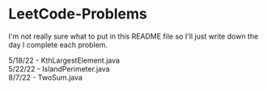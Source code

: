 # LeetCode-Problems
I'm not really sure what to put in this README file so I'll just write down the day I complete each problem.

5/18/22 - KthLargestElement.java <br />
5/22/22 - IslandPerimeter.java <br />
8/7/22 - TwoSum.java 
